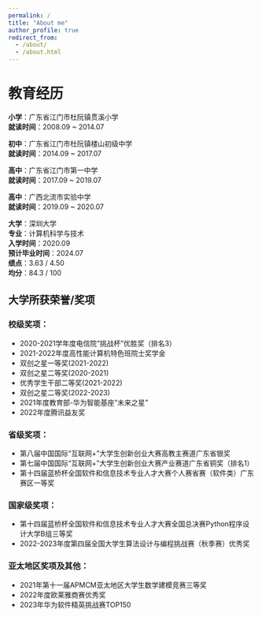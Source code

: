 ```yaml
---
permalink: /
title: "About me"
author_profile: true
redirect_from: 
  - /about/
  - /about.html
---
```


# 教育经历

**小学**：广东省江门市杜阮镇贯溪小学    
**就读时间**：2008.09 ~ 2014.07 

**初中**：广东省江门市杜阮镇楼山初级中学    
**就读时间**：2014.09 ~ 2017.07

**高中**：广东省江门市第一中学   
**就读时间**：2017.09 ~ 2019.07 

**高中**：广西北流市实验中学   
**就读时间**：2019.09 ~ 2020.07 

**大学**：深圳大学  
**专业**：计算机科学与技术  
**入学时间**：2020.09  
**预计毕业时间**：2024.07<br>
**绩点**：3.63 / 4.50<br>
**均分**：84.3 / 100
 
## 大学所获荣誉/奖项

### 校级奖项：
- 2020-2021学年度电信院“挑战杯”优胜奖（排名3）
- 2021-2022年度高性能计算机特色班院士奖学金
- 双创之星一等奖(2021-2022)
- 双创之星二等奖(2020-2021)
- 优秀学生干部二等奖(2021-2022)
- 双创之星二等奖(2022-2023)
- 2021年度教育部-华为智能基座“未来之星”
- 2022年度腾讯益友奖

### 省级奖项：
- 第八届中国国际“互联网+”大学生创新创业大赛高教主赛道广东省银奖
- 第七届中国国际“互联网+”大学生创新创业大赛产业赛道广东省铜奖（排名1）
- 第十四届蓝桥杯全国软件和信息技术专业人才大赛个人赛省赛（软件类）广东赛区一等奖

### 国家级奖项：
- 第十四届蓝桥杯全国软件和信息技术专业人才大赛全国总决赛Python程序设计大学B组三等奖
- 2022-2023年度第四届全国大学生算法设计与编程挑战赛（秋季赛）优秀奖

### 亚太地区奖项及其他：
- 2021年第十一届APMCM亚太地区大学生数学建模竞赛三等奖
- 2022年度欧莱雅商赛优秀奖
- 2023年华为软件精英挑战赛TOP150

